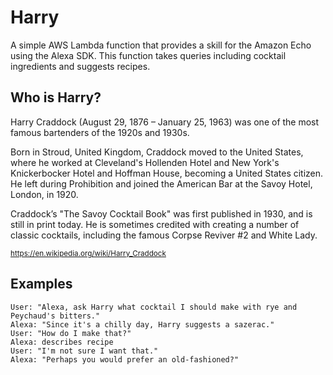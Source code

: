 # Harry

A simple AWS Lambda function that provides a skill for the Amazon Echo using the Alexa SDK. This function takes queries including cocktail ingredients and suggests recipes.

## Who is Harry?

Harry Craddock (August 29, 1876 – January 25, 1963) was one of the most famous bartenders of the 1920s and 1930s.

Born in Stroud, United Kingdom, Craddock moved to the United States, where he worked at Cleveland's Hollenden Hotel and New York's Knickerbocker Hotel and Hoffman House, becoming a United States citizen. He left during Prohibition and joined the American Bar at the Savoy Hotel, London, in 1920.

Craddock’s "The Savoy Cocktail Book" was first published in 1930, and is still in print today. He is sometimes credited with creating a number of classic cocktails, including the famous Corpse Reviver #2 and White Lady.

<sub>https://en.wikipedia.org/wiki/Harry_Craddock</sub>

## Examples
    User: "Alexa, ask Harry what cocktail I should make with rye and Peychaud's bitters."
    Alexa: "Since it's a chilly day, Harry suggests a sazerac."
    User: "How do I make that?"
    Alexa: describes recipe
    User: "I'm not sure I want that."
    Alexa: "Perhaps you would prefer an old-fashioned?"
